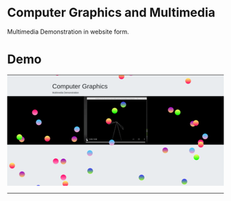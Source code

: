 # Computer Graphics and Multimedia

Multimedia Demonstration in website form.

# Demo

![demo](./demo.gif)

---